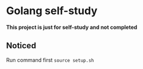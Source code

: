 # Golang self-study

**This project is just for self-study and not completed**

## Noticed
Run command first 
`source setup.sh`